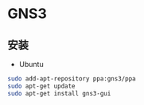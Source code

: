 # GNS3

## 安装

* Ubuntu

```sh
sudo add-apt-repository ppa:gns3/ppa
sudo apt-get update
sudo apt-get install gns3-gui
```

